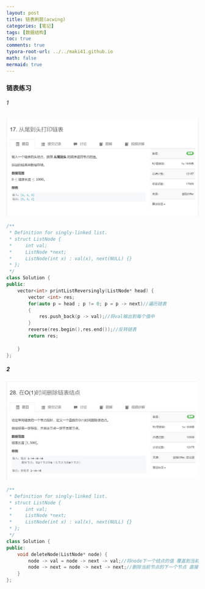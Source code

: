 ```yaml
---
layout: post
title: 链表刷题(acwing)
categories: [笔记]
tags: [数据结构]
toc: true
comments: true
typora-root-url: ../../maki41.github.io
math: false
mermaid: true
---
```


### 链表练习

###### 1

![image-20220405122315880](/assets/blog_res/2022-04-05-%E9%93%BE%E8%A1%A8%E5%88%B7%E9%A2%98.assets/image-20220405122315880.png)

```c++
/**
 * Definition for singly-linked list.
 * struct ListNode {
 *     int val;
 *     ListNode *next;
 *     ListNode(int x) : val(x), next(NULL) {}
 * };
 */
class Solution {
public:
    vector<int> printListReversingly(ListNode* head) {
        vector <int> res;
        for(auto p = head ; p != 0; p = p -> next)//遍历链表
        {
            res.push_back(p -> val);//将val输出到每个值中
        }
        reverse(res.begin(),res.end());//反转链表
        return res;
        
    }
};
```



##### 2

![image-20220405153216239](../assets/blog_res/2022-04-05-%E9%93%BE%E8%A1%A8%E5%88%B7%E9%A2%98.assets/image-20220405153216239.png)

```c++
/**
 * Definition for singly-linked list.
 * struct ListNode {
 *     int val;
 *     ListNode *next;
 *     ListNode(int x) : val(x), next(NULL) {}
 * };
 */
class Solution {
public:
    void deleteNode(ListNode* node) {
        node -> val = node -> next -> val;//将node下一个结点的值 覆盖到当前节点
        node -> next = node -> next -> next;//删除当前节点的下一个节点 直接将指针跳过
    }
};
```

```